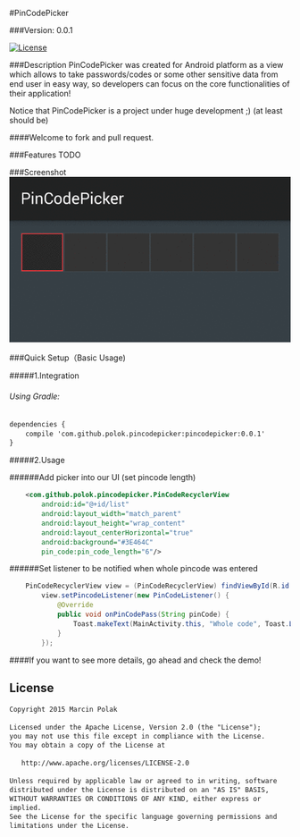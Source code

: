 #PinCodePicker

###Version: 0.0.1

[![License](https://img.shields.io/badge/license-Apache%202-blue.svg)](https://www.apache.org/licenses/LICENSE-2.0)

###Description
PinCodePicker was created for Android platform as a view which allows to take passwords/codes or some other sensitive data from end user in easy way, so developers can focus on the core functionalities of their application!

Notice that PinCodePicker is a project under huge development ;) (at least should be)


####Welcome to fork and pull request.


###Features
TODO


###Screenshot
![image](art/pin_code_picker_0_0_1.gif)


###Quick Setup（Basic Usage)

#####1.Integration

###### Using Gradle:

```xml
dependencies {
    compile 'com.github.polok.pincodepicker:pincodepicker:0.0.1'
}
```

#####2.Usage

######Add picker into our UI (set pincode length)
```xml
    <com.github.polok.pincodepicker.PinCodeRecyclerView
        android:id="@+id/list"
        android:layout_width="match_parent"
        android:layout_height="wrap_content"
        android:layout_centerHorizontal="true"
        android:background="#3E464C"
        pin_code:pin_code_length="6"/>
```

######Set listener to be notified when whole pincode was entered
```java
    PinCodeRecyclerView view = (PinCodeRecyclerView) findViewById(R.id.list);
        view.setPincodeListener(new PinCodeListener() {
            @Override
            public void onPinCodePass(String pinCode) {
                Toast.makeText(MainActivity.this, "Whole code", Toast.LENGTH_SHORT).show();
            }
        });
```

####If you want to see more details, go ahead and check the demo!


License
--------

    Copyright 2015 Marcin Polak

    Licensed under the Apache License, Version 2.0 (the "License");
    you may not use this file except in compliance with the License.
    You may obtain a copy of the License at

       http://www.apache.org/licenses/LICENSE-2.0

    Unless required by applicable law or agreed to in writing, software
    distributed under the License is distributed on an "AS IS" BASIS,
    WITHOUT WARRANTIES OR CONDITIONS OF ANY KIND, either express or implied.
    See the License for the specific language governing permissions and
    limitations under the License.

